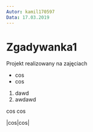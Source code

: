 ```yaml
---
Autor: kamil170597
Data: 17.03.2019
---
```

# Zgadywanka1
Projekt realizowany na zajęciach

- cos
- cos


1. dawd
2. awdawd

cos cos

|cos|cos|
